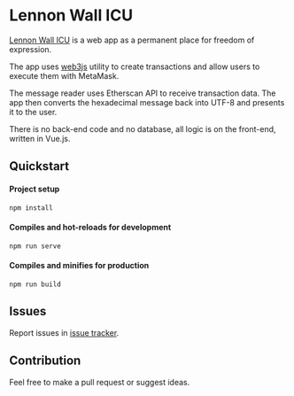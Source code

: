 # Lennon Wall ICU

[Lennon Wall ICU](https://lennonwall.icu) is a web app as a permanent place for freedom of expression.

The app uses [web3js](https://github.com/ethereum/web3.js/) utility to create transactions and allow users to execute them with MetaMask.

The message reader uses Etherscan API to receive transaction data. The app then converts the hexadecimal message back into UTF-8 and presents it to the user.

There is no back-end code and no database, all logic is on the front-end, written in Vue.js.

## Quickstart

#### Project setup
```
npm install
```

#### Compiles and hot-reloads for development
```
npm run serve
```

#### Compiles and minifies for production
```
npm run build
```

## Issues

Report issues in [issue tracker](https://github.com/3domisnot3/lennonwallicu/issues).

## Contribution

Feel free to make a pull request or suggest ideas.
